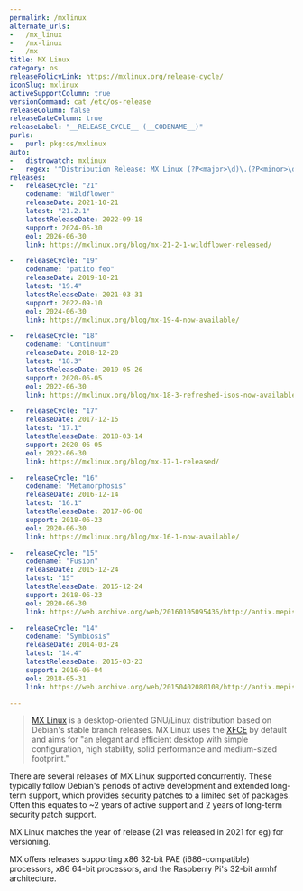 ```yaml
---
permalink: /mxlinux
alternate_urls:
-   /mx_linux
-   /mx-linux
-   /mx
title: MX Linux
category: os
releasePolicyLink: https://mxlinux.org/release-cycle/
iconSlug: mxlinux
activeSupportColumn: true
versionCommand: cat /etc/os-release
releaseColumn: false
releaseDateColumn: true
releaseLabel: "__RELEASE_CYCLE__ (__CODENAME__)"
purls:
-   purl: pkg:os/mxlinux
auto:
-   distrowatch: mxlinux
-   regex: '^Distribution Release: MX Linux (?P<major>\d)\.(?P<minor>\d)$'
releases:
-   releaseCycle: "21"
    codename: "Wildflower"
    releaseDate: 2021-10-21
    latest: "21.2.1"
    latestReleaseDate: 2022-09-18
    support: 2024-06-30
    eol: 2026-06-30
    link: https://mxlinux.org/blog/mx-21-2-1-wildflower-released/

-   releaseCycle: "19"
    codename: "patito feo"
    releaseDate: 2019-10-21
    latest: "19.4"
    latestReleaseDate: 2021-03-31
    support: 2022-09-10
    eol: 2024-06-30
    link: https://mxlinux.org/blog/mx-19-4-now-available/

-   releaseCycle: "18"
    codename: "Continuum"
    releaseDate: 2018-12-20
    latest: "18.3"
    latestReleaseDate: 2019-05-26
    support: 2020-06-05
    eol: 2022-06-30
    link: https://mxlinux.org/blog/mx-18-3-refreshed-isos-now-available/

-   releaseCycle: "17"
    releaseDate: 2017-12-15
    latest: "17.1"
    latestReleaseDate: 2018-03-14
    support: 2020-06-05
    eol: 2022-06-30
    link: https://mxlinux.org/blog/mx-17-1-released/

-   releaseCycle: "16"
    codename: "Metamorphosis"
    releaseDate: 2016-12-14
    latest: "16.1"
    latestReleaseDate: 2017-06-08
    support: 2018-06-23
    eol: 2020-06-30
    link: https://mxlinux.org/blog/mx-16-1-now-available/

-   releaseCycle: "15"
    codename: "Fusion"
    releaseDate: 2015-12-24
    latest: "15"
    latestReleaseDate: 2015-12-24
    support: 2018-06-23
    eol: 2020-06-30
    link: https://web.archive.org/web/20160105095436/http://antix.mepis.org/index.php?title=Main_Page

-   releaseCycle: "14"
    codename: "Symbiosis"
    releaseDate: 2014-03-24
    latest: "14.4"
    latestReleaseDate: 2015-03-23
    support: 2016-06-04
    eol: 2018-05-31
    link: https://web.archive.org/web/20150402080108/http://antix.mepis.org/index.php?title=Main_Page

---
```


> [MX Linux](https://mxlinux.org/) is a desktop-oriented GNU/Linux distribution based on Debian's stable branch releases. MX Linux uses the [XFCE](https://xfce.org/) by default and aims for "an elegant and efficient desktop with simple configuration, high stability, solid performance and medium-sized footprint."

There are several releases of MX Linux supported concurrently.  These typically follow Debian's periods of active development and extended long-term support, which provides security patches to a limited set of packages.  Often this equates to ~2 years of active support and 2 years of long-term security patch support.

MX Linux matches the year of release (21 was released in 2021 for eg) for versioning.

MX offers releases supporting x86 32-bit PAE (i686-compatible) processors, x86 64-bit processors, and the Raspberry Pi's 32-bit armhf architecture.
